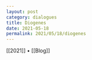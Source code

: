 ```yaml
---
layout: post
category: dialogues
title: Diogenes
date: 2021-05-18
permalink: 2021/05/18/diogenes
---
```


[[2021]] • [[Blog]]